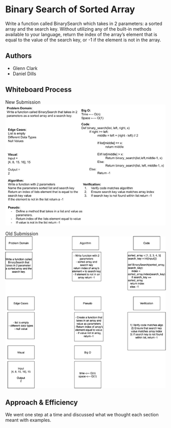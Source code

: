 # Binary Search of Sorted Array
<!-- Description of the challenge -->
Write a function called BinarySearch which takes in 2 parameters: a sorted array and the search key. Without utilizing any of the built-in methods available to your language, return the index of the array’s element that is equal to the value of the search key, or -1 if the element is not in the array.

## Authors
- Glenn Clark
- Daniel Dills

## Whiteboard Process
<!-- Embedded whiteboard image -->
New Submission
![updated resubmit](../img/binary-search-challenge-resubmit.jpg)


Old Submission
![array-binary-search](../img/array-binary-search.png)
## Approach & Efficiency
<!-- What approach did you take? Discuss Why. What is the Big O space/time for this approach? -->

We went one step at a time and discussed what we thought each section meant with examples.
